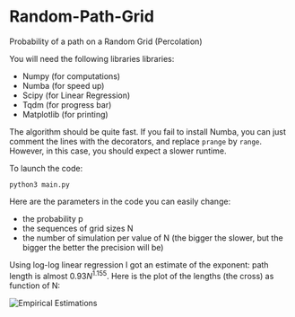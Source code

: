 # Random-Path-Grid
Probability of a path on a Random Grid (Percolation)

You will need the following libraries libraries:

- Numpy (for computations)
- Numba (for speed up)
- Scipy (for Linear Regression)
- Tqdm (for progress bar)
- Matplotlib (for printing)

The algorithm should be quite fast.
If you fail to install Numba, you can just comment the lines with the decorators,
and replace `prange` by `range`. However, in this case, you should expect a slower runtime.

To launch the code:

```python3 main.py```

Here are the parameters in the code you can easily change:

* the probability p
* the sequences of grid sizes N
* the number of simulation per value of N (the bigger the slower, but the bigger the better the precision will be)

Using log-log linear regression I got an estimate of the exponent: path length is almost $0.93N^{1.155}$.
Here is the plot of the lengths (the cross) as function of N:

![Empirical Estimations](https://github.com/Algue-Rythme/Random-Path-Grid/blob/master/N1000curves.jpg?raw=true)

